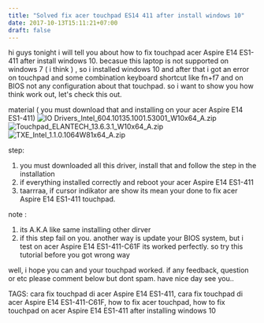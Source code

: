 ```yaml
---
title: "Solved fix acer touchpad ES14 411 after install windows 10"
date: 2017-10-13T15:11:21+07:00
draft: false
---
```


hi guys tonight i will tell you about how to fix touchpad acer Aspire E14 ES1-411 after install windows 10. becasue this laptop is not supported on windows 7 ( i think ) , so i installed windows 10 and after that i got an  error on touchpad and some combination keyboard shortcut like fn+f7 and on BIOS not any configuration about that touchpad. so i want to show you how think work out, let's check this out.

material ( you must download that and installing on your  acer Aspire E14 ES1-411)
![IO Drivers_Intel_604.10135.1001.53001_W10x64_A.zip](j.gs/9ZhE)
![Touchpad_ELANTECH_13.6.3.1_W10x64_A.zip](j.gs/9ZhL)
![TXE_Intel_1.1.0.1064W81x64_A.zip](j.gs/9ZhQ)

step:
1. you must downloaded all this driver, install that and follow the step in the installation
2. if everything installed correctly and reboot your acer Aspire E14 ES1-411
3. taarrraa, if cursor indikator are show its mean your done to fix  acer Aspire E14 ES1-411 touchpad.

note :
1. its A.K.A like same installing other dirver
2. if this step fail on you. another way is update your BIOS system, but i test on  acer Aspire E14 ES1-411-C61F its worked perfectly. so try this tutorial before you got wrong way

well, i hope you can and your touchpad worked. if any feedback, question or etc please comment below but dont spam. have nice day see you..


TAGS:
cara fix touchpad di  acer Aspire E14 ES1-411, cara fix touchpad di  acer Aspire E14 ES1-411-C61F, how to fix acer touchpad, how to fix touchpad on  acer Aspire E14 ES1-411 after installing windows 10 